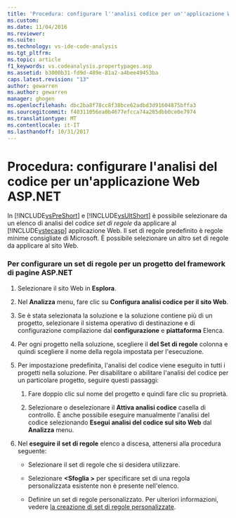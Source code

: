 ```yaml
---
title: 'Procedura: configurare l''analisi codice per un''applicazione Web ASP.NET | Documenti Microsoft'
ms.custom: 
ms.date: 11/04/2016
ms.reviewer: 
ms.suite: 
ms.technology: vs-ide-code-analysis
ms.tgt_pltfrm: 
ms.topic: article
f1_keywords: vs.codeanalysis.propertypages.asp
ms.assetid: b3000b31-fd9d-489e-81a2-a4bee49453ba
caps.latest.revision: "13"
author: gewarren
ms.author: gewarren
manager: ghogen
ms.openlocfilehash: dbc2ba8f78cc8f38bce62adbd3d91604875bffa3
ms.sourcegitcommit: f40311056ea0b4677efcca74a285dbb0ce0e7974
ms.translationtype: MT
ms.contentlocale: it-IT
ms.lasthandoff: 10/31/2017
---
```

# <a name="how-to-configure-code-analysis-for-an-aspnet-web-application"></a>Procedura: configurare l'analisi del codice per un'applicazione Web ASP.NET
In [!INCLUDE[vsPreShort](../code-quality/includes/vspreshort_md.md)] e [!INCLUDE[vsUltShort](../code-quality/includes/vsultshort_md.md)] è possibile selezionare da un elenco di analisi del codice *set di regole* da applicare al [!INCLUDE[vstecasp](../code-quality/includes/vstecasp_md.md)] applicazione Web. Il set di regole predefinito è regole minime consigliate di Microsoft. È possibile selezionare un altro set di regole da applicare al sito Web.  
  
### <a name="to-configure-a-rule-set-for-an-aspnet-page-framework-project"></a>Per configurare un set di regole per un progetto del framework di pagine ASP.NET  
  
1.  Selezionare il sito Web in **Esplora**.  
  
2.  Nel **Analizza** menu, fare clic su **Configura analisi codice per il sito Web**.  
  
3.  Se è stata selezionata la soluzione e la soluzione contiene più di un progetto, selezionare il sistema operativo di destinazione e di configurazione compilazione dal **configurazione** e **piattaforma** Elenca.  
  
4.  Per ogni progetto nella soluzione, scegliere il **del Set di regole** colonna e quindi scegliere il nome della regola impostata per l'esecuzione.  
  
5.  Per impostazione predefinita, l'analisi del codice viene eseguito in tutti i progetti nella soluzione. Per disabilitare o abilitare l'analisi del codice per un particolare progetto, seguire questi passaggi:  
  
    1.  Fare doppio clic sul nome del progetto e quindi fare clic su proprietà.  
  
    2.  Selezionare o deselezionare il **Attiva analisi codice** casella di controllo. È anche possibile eseguire manualmente l'analisi del codice selezionando **Esegui analisi del codice sul sito Web** dal **Analizza** menu.  
  
6.  Nel **eseguire il set di regole** elenco a discesa, attenersi alla procedura seguente:  
  
    -   Selezionare il set di regole che si desidera utilizzare.  
  
    -   Selezionare  **\<Sfoglia >** per specificare set di una regola personalizzata esistente non è presente nell'elenco.  
  
    -   Definire un set di regole personalizzato. Per ulteriori informazioni, vedere [la creazione di set di regole personalizzate](../code-quality/creating-custom-code-analysis-rule-sets.md).